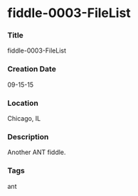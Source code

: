 fiddle-0003-FileList
======

### Title

fiddle-0003-FileList


### Creation Date

09-15-15


### Location

Chicago, IL


### Description

Another ANT fiddle.


### Tags

ant
